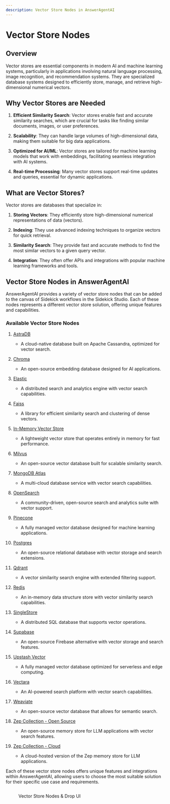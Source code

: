 ```yaml
---
description: Vector Store Nodes in AnswerAgentAI
---
```


# Vector Store Nodes

## Overview

Vector stores are essential components in modern AI and machine learning systems, particularly in applications involving natural language processing, image recognition, and recommendation systems. They are specialized database systems designed to efficiently store, manage, and retrieve high-dimensional numerical vectors.

## Why Vector Stores are Needed

1. **Efficient Similarity Search**: Vector stores enable fast and accurate similarity searches, which are crucial for tasks like finding similar documents, images, or user preferences.

2. **Scalability**: They can handle large volumes of high-dimensional data, making them suitable for big data applications.

3. **Optimized for AI/ML**: Vector stores are tailored for machine learning models that work with embeddings, facilitating seamless integration with AI systems.

4. **Real-time Processing**: Many vector stores support real-time updates and queries, essential for dynamic applications.

## What are Vector Stores?

Vector stores are databases that specialize in:

1. **Storing Vectors**: They efficiently store high-dimensional numerical representations of data (vectors).

2. **Indexing**: They use advanced indexing techniques to organize vectors for quick retrieval.

3. **Similarity Search**: They provide fast and accurate methods to find the most similar vectors to a given query vector.

4. **Integration**: They often offer APIs and integrations with popular machine learning frameworks and tools.

## Vector Store Nodes in AnswerAgentAI

AnswerAgentAI provides a variety of vector store nodes that can be added to the canvas of Sidekick workflows in the Sidekick Studio. Each of these nodes represents a different vector store solution, offering unique features and capabilities.

### Available Vector Store Nodes

1. [AstraDB](astradb.md)

    - A cloud-native database built on Apache Cassandra, optimized for vector search.

2. [Chroma](chroma.md)

    - An open-source embedding database designed for AI applications.

3. [Elastic](elastic.md)

    - A distributed search and analytics engine with vector search capabilities.

4. [Faiss](faiss.md)

    - A library for efficient similarity search and clustering of dense vectors.

5. [In-Memory Vector Store](in-memory-vector-store.md)

    - A lightweight vector store that operates entirely in memory for fast performance.

6. [Milvus](milvus.md)

    - An open-source vector database built for scalable similarity search.

7. [MongoDB Atlas](mongodb-atlas.md)

    - A multi-cloud database service with vector search capabilities.

8. [OpenSearch](opensearch.md)

    - A community-driven, open-source search and analytics suite with vector support.

9. [Pinecone](pinecone.md)

    - A fully managed vector database designed for machine learning applications.

10. [Postgres](postgres.md)

    - An open-source relational database with vector storage and search extensions.

11. [Qdrant](qdrant.md)

    - A vector similarity search engine with extended filtering support.

12. [Redis](redis.md)

    - An in-memory data structure store with vector similarity search capabilities.

13. [SingleStore](singlestore.md)

    - A distributed SQL database that supports vector operations.

14. [Supabase](supabase.md)

    - An open-source Firebase alternative with vector storage and search features.

15. [Upstash Vector](upstash-vector.md)

    - A fully managed vector database optimized for serverless and edge computing.

16. [Vectara](vectara.md)

    - An AI-powered search platform with vector search capabilities.

17. [Weaviate](weaviate.md)

    - An open-source vector database that allows for semantic search.

18. [Zep Collection - Open Source](zep-collection-open-source.md)

    - An open-source memory store for LLM applications with vector search features.

19. [Zep Collection - Cloud](zep-collection-cloud.md)
    - A cloud-hosted version of the Zep memory store for LLM applications.

Each of these vector store nodes offers unique features and integrations within AnswerAgentAI, allowing users to choose the most suitable solution for their specific use case and requirements.

<!-- TODO: Add a screenshot of the Vector Store Nodes section in the Sidekick Studio canvas -->
<figure><img src="/.gitbook/assets/screenshots/vectorstorenodes.png" alt="" /><figcaption><p> Vector Store Nodes   &#x26; Drop UI</p></figcaption></figure>
